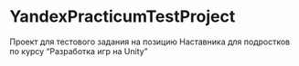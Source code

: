 # YandexPracticumTestProject
Проект для тестового задания на позицию Наставника для подростков по курсу “Разработка игр на Unity”
